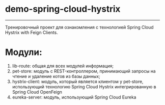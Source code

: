 # demo-spring-cloud-hystrix

--- 

Тренировочный проект для ознакомления с технологией Spring Cloud Hystrix with Feign Clients.

# Модули:

1. lib-route: общая для всех модулей информация;
2. pet-store: модуль с REST-контроллером, принимающий запросы на чтение и удаление котов из базы данных;
3. hystrix-client: модуль, который является клиентом у pet-store, использующий технологию Spring Cloud Hystrix интегрированную в Spring Cloud OpenFeign
4. eureka-server: модуль, использующий Spring Cloud Eureka
